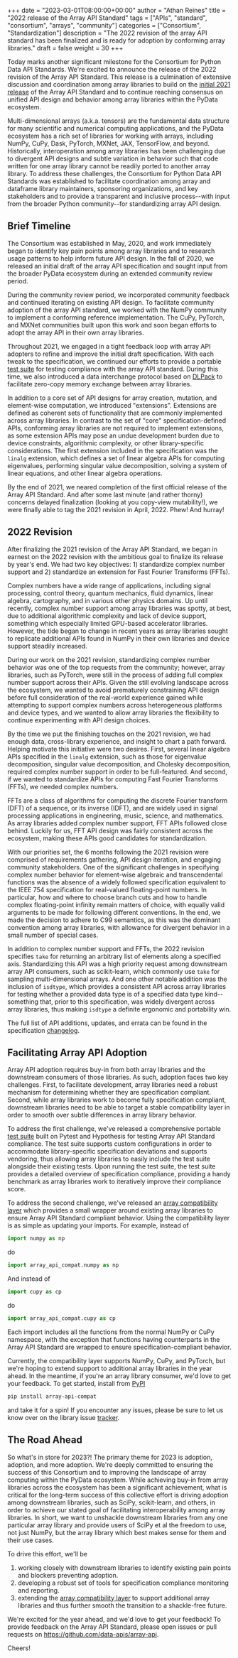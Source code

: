 +++
date = "2023-03-01T08:00:00+00:00"
author = "Athan Reines"
title = "2022 release of the Array API Standard"
tags = ["APIs", "standard", "consortium", "arrays", "community"]
categories = ["Consortium", "Standardization"]
description = "The 2022 revision of the array API standard has been finalized and is ready for adoption by conforming array libraries."
draft = false
weight = 30
+++

Today marks another significant milestone for the Consortium for Python Data
API Standards. We're excited to announce the release of the 2022 revision of
the Array API Standard. This release is a culmination of extensive discussion
and coordination among array libraries to build on the [initial 2021
release](https://data-apis.org/blog/array_api_standard_release/) of the Array
API Standard and to continue reaching consensus on unified API design and
behavior among array libraries within the PyData ecosystem.

Multi-dimensional arrays (a.k.a. tensors) are the fundamental data structure
for many scientific and numerical computing applications, and the PyData
ecosystem has a rich set of libraries for working with arrays, including NumPy,
CuPy, Dask, PyTorch, MXNet, JAX, TensorFlow, and beyond. Historically,
interoperation among array libraries has been challenging due to divergent API
designs and subtle variation in behavior such that code written for one array
library cannot be readily ported to another array library. To address these
challenges, the Consortium for Python Data API Standards was established to
facilitate coordination among array and dataframe library maintainers,
sponsoring organizations, and key stakeholders and to provide a transparent and
inclusive process--with input from the broader Python community--for
standardizing array API design.

## Brief Timeline

The Consortium was established in May, 2020, and work immediately began to
identify key pain points among array libraries and to research usage patterns
to help inform future API design. In the fall of 2020, we released an initial
draft of the array API specification and sought input from the broader PyData
ecosystem during an extended community review period.

During the community review period, we incorporated community feedback and
continued iterating on existing API design. To facilitate community adoption of
the array API standard, we worked with the NumPy community to implement a
conforming reference implementation. The CuPy, PyTorch, and MXNet communities
built upon this work and soon began efforts to adopt the array API in their own
array libraries.

Throughout 2021, we engaged in a tight feedback loop with array API adopters to
refine and improve the initial draft specification. With each tweak to the
specification, we continued our efforts to provide a portable [test
suite](https://github.com/data-apis/array-api-tests) for testing compliance
with the array API standard. During this time, we also introduced a data
interchange protocol based on [DLPack](https://github.com/dmlc/dlpack) to
facilitate zero-copy memory exchange between array libraries.

In addition to a core set of API designs for array creation, mutation, and
element-wise computation, we introduced "extensions". Extensions are defined as
coherent sets of functionality that are commonly implemented across array
libraries. In contrast to the set of "core" specification-defined APIs,
conforming array libraries are not required to implement extensions, as some
extension APIs may pose an undue development burden due to device constraints,
algorithmic complexity, or other library-specific considerations. The first
extension included in the specification was the `linalg` extension, which
defines a set of linear algebra APIs for computing eigenvalues, performing
singular value decomposition, solving a system of linear equations, and other
linear algebra operations.

By the end of 2021, we neared completion of the first official release of the
Array API Standard. And after some last minute (and rather thorny) concerns
delayed finalization (looking at you copy-view mutability!), we were finally
able to tag the 2021 revision in April, 2022. Phew! And hurray!

## 2022 Revision

After finalizing the 2021 revision of the Array API Standard, we began in
earnest on the 2022 revision with the ambitious goal to finalize its release by
year's end. We had two key objectives: 1) standardize complex number support
and 2) standardize an extension for Fast Fourier Transforms (FFTs).

Complex numbers have a wide range of applications, including signal processing,
control theory, quantum mechanics, fluid dynamics, linear algebra, cartography,
and in various other physics domains. Up until recently, complex number support
among array libraries was spotty, at best, due to additional algorithmic
complexity and lack of device support, something which especially limited
GPU-based accelerator libraries. However, the tide began to change in recent
years as array libraries sought to replicate additional APIs found in NumPy in
their own libraries and device support steadily increased.

During our work on the 2021 revision, standardizing complex number behavior was
one of the top requests from the community; however, array libraries, such as
PyTorch, were still in the process of adding full complex number
support across their APIs. Given the still evolving landscape across the
ecosystem, we wanted to avoid prematurely constraining API design before full
consideration of the real-world experience gained while attempting to support
complex numbers across heterogeneous platforms and device types, and we wanted
to allow array libraries the flexibility to continue experimenting with API
design choices.

By the time we put the finishing touches on the 2021 revision, we had enough
data, cross-library experience, and insight to chart a path forward. Helping
motivate this initiative were two desires. First, several linear algebra APIs
specified in the `linalg` extension, such as those for eigenvalue
decomposition, singular value decomposition, and Cholesky decomposition,
required complex number support in order to be full-featured. And second, if we
wanted to standardize APIs for computing Fast Fourier Transforms (FFTs), we
needed complex numbers.

FFTs are a class of algorithms for computing the discrete Fourier transform
(DFT) of a sequence, or its inverse (IDFT), and are widely used in signal
processing applications in engineering, music, science, and mathematics. As
array libraries added complex number support, FFT APIs followed close behind.
Luckily for us, FFT API design was fairly consistent across the ecosystem,
making these APIs good candidates for standardization.

With our priorities set, the 6 months following the 2021 revision were
comprised of requirements gathering, API design iteration, and engaging
community stakeholders. One of the significant challenges in specifying complex
number behavior for element-wise algebraic and transcendental functions was the
absence of a widely followed specification equivalent to the IEEE 754
specification for real-valued floating-point numbers. In particular, how and
where to choose branch cuts and how to handle complex floating-point infinity
remain matters of choice, with equally valid arguments to be made for following
different conventions. In the end, we made the decision to adhere to C99
semantics, as this was the dominant convention among array libraries, with
allowance for divergent behavior in a small number of special cases.

In addition to complex number support and FFTs, the 2022 revision specifies
`take` for returning an arbitrary list of elements along a specified axis.
Standardizing this API was a high priority request among downstream array API
consumers, such as scikit-learn, which commonly use `take` for sampling
multi-dimensional arrays. And one other notable addition was the inclusion of
`isdtype`, which provides a consistent API across array libraries for testing
whether a provided data type is of a specified data type kind--something that,
prior to this specification, was widely divergent across array libraries, thus
making `isdtype` a definite ergonomic and portability win.

The full list of API additions, updates, and errata can be found in the
specification
[changelog](https://github.com/data-apis/array-api/blob/main/CHANGELOG.md).

## Facilitating Array API Adoption

Array API adoption requires buy-in from both array libraries and the downstream
consumers of those libraries. As such, adoption faces two key challenges.
First, to facilitate development, array libraries need a robust mechanism for
determining whether they are specification compliant. Second, while array
libraries work to become fully specification compliant, downstream libraries
need to be able to target a stable compatibility layer in order to smooth over
subtle differences in array library behavior.

To address the first challenge, we've released a comprehensive portable [test
suite](https://github.com/data-apis/array-api-tests) built on Pytest and
Hypothesis for testing Array API Standard compliance. The test suite supports
custom configurations in order to accommodate library-specific specification
deviations and supports vendoring, thus allowing array libraries to easily
include the test suite alongside their existing tests. Upon running the test
suite, the test suite provides a detailed overview of specification compliance,
providing a handy benchmark as array libraries work to iteratively improve
their compliance score.

To address the second challenge, we've released an [array compatibility
layer](https://github.com/data-apis/array-api-compat) which provides a small
wrapper around existing array libraries to ensure Array API Standard compliant
behavior. Using the compatibility layer is as simple as updating your imports.
For example, instead of

```python
import numpy as np
```

do

```python
import array_api_compat.numpy as np
```

And instead of

```python
import cupy as cp
```

do

```python
import array_api_compat.cupy as cp
```

Each import includes all the functions from the normal NumPy or CuPy namespace,
with the exception that functions having counterparts in the Array API Standard
are wrapped to ensure specification-compliant behavior.

Currently, the compatibility layer supports NumPy, CuPy, and PyTorch, but we're
hoping to extend support to additional array libraries in the year ahead. In
the meantime, if you're an array library consumer, we'd love to get your
feedback. To get started, install from
[PyPI](https://pypi.org/project/array-api-compat/)

```bash
pip install array-api-compat
```

and take it for a spin! If you encounter any issues, please be sure to let us
know over on the library issue
[tracker](https://github.com/data-apis/array-api-compat/issues).

## The Road Ahead

So what's in store for 2023?! The primary theme for 2023 is adoption, adoption,
and more adoption. We're deeply committed to ensuring the success of this
Consortium and to improving the landscape of array computing within the PyData
ecosystem. While achieving buy-in from array libraries across the ecosystem has
been a significant achievement, what is critical for the long-term success of
this collective effort is driving adoption among downstream libraries, such as
SciPy, scikit-learn, and others, in order to achieve our stated goal of
facilitating interoperability among array libraries. In short, we want to
unshackle downstream libraries from any one particular array library and
provide users of SciPy et al the freedom to use, not just NumPy, but the array
library which best makes sense for them and their use cases.

To drive this effort, we'll be

1. working closely with downstream libraries to identify existing pain points
   and blockers preventing adoption.
2. developing a robust set of tools for specification compliance monitoring and
   reporting.
3. extending the [array compatibility
   layer](https://github.com/data-apis/array-api-compat) to support additional
   array libraries and thus further smooth the transition to a shackle-free
   future.

We're excited for the year ahead, and we'd love to get your feedback! To
provide feedback on the Array API Standard, please open issues or pull requests
on <https://github.com/data-apis/array-api>.

Cheers!
